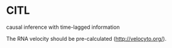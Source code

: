 # CITL
causal inference with time-lagged information

The RNA velocity should be pre-calculated (http://velocyto.org/).
